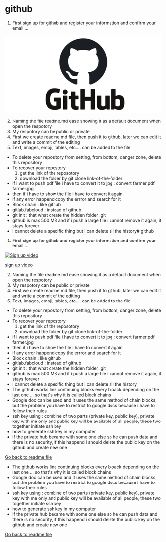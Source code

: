 # github

1. First sign up for github and register your information and confirm your email ...

[![Sign up video](github-logo.png)](https://www.youtube.com/watch?v=6U7_Om4zffM)


2. Naming the file readme.md ease showing it as a default document when open the respotory
3. My respotory can be public or private
4. First we create readme.md file, then push it to github, later we can edit it and write a commit of the editing
5. Text, images, emoji, tables, etc.... can be added to the file
- To delete your repository from setting, from bottom, danger zone, delete this repository
- To recover your repostory
  1. get the link of the reposotory
  2. download the folder by git clone link-of-the-folder
- if i want to push pdf file i have to convert it to jpg : convert farmer.pdf farmer.jpg
- then if i have to show the file i have to convert it again
- if any error happend copy the errror and search for it
- Block chain : like github 
- gitlab.fabcloud : instead of github
- git init : that what create the hidden folder .git
- github is max 500 MB and if i push a large file i cannot remove it again, it stays forever
- i cannot delete a specific thing but i can delete all the history# github

1. First sign up for github and register your information and confirm your email ...

[![Sign up video](maxresdefault.jpg)](https://www.youtube.com/watch?v=6U7_Om4zffM)

[sign up video]()

2. Naming the file readme.md ease showing it as a default document when open the respotory
3. My respotory can be public or private
4. First we create readme.md file, then push it to github, later we can edit it and write a commit of the editing
5. Text, images, emoji, tables, etc.... can be added to the file
- To delete your repository from setting, from bottom, danger zone, delete this repository
- To recover your repostory
  1. get the link of the reposotory
  2. download the folder by git clone link-of-the-folder
- if i want to push pdf file i have to convert it to jpg : convert farmer.pdf farmer.jpg
- then if i have to show the file i have to convert it again
- if any error happend copy the errror and search for it
- Block chain : like github 
- gitlab.fabcloud : instead of github
- git init : that what create the hidden folder .git
- github is max 500 MB and if i push a large file i cannot remove it again, it stays forever
- i cannot delete a specific thing but i can delete all the history
- The github works line continuing blocks every bloack depending on the last one ... so that's why it is called block chains
- Google doc can be used and it uses the same method of chain blocks, but the problem you have to restrict to google docs because i have to follow their rules
- ssh key using : combine of two parts (private key, public key), private key with me only and public key will be available of all people, these two together initiate ssh key
- how to generate ssh key in my computer
- if the private hub became with some one else so he can push data and there is no security, if this happend i should delete the public key on the github and create new one

[Go back to readme file](readme.md)
- The github works line continuing blocks every bloack depending on the last one ... so that's why it is called block chains
- Google doc can be used and it uses the same method of chain blocks, but the problem you have to restrict to google docs because i have to follow their rules
- ssh key using : combine of two parts (private key, public key), private key with me only and public key will be available of all people, these two together initiate ssh key
- how to generate ssh key in my computer
- if the private hub became with some one else so he can push data and there is no security, if this happend i should delete the public key on the github and create new one

[Go back to readme file](readme.md)